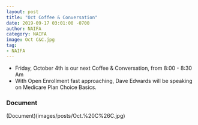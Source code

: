 ```yaml
---
layout: post
title: "Oct Coffee & Conversation"
date: 2019-09-17 03:01:00 -0700
author: NAIFA
category: NAIFA
image: Oct C&C.jpg
tag:
- NAIFA
---
```


 - Friday, October 4th is our next Coffee & Conversation, from 8:00 - 8:30 Am
 - With Open Enrollment fast approaching, Dave Edwards will be speaking on Medicare Plan Choice Basics.  
 ### Document
 (Document)(images/posts/Oct.%20C%26C.jpg)
